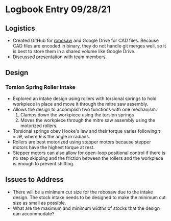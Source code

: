 # Logbook Entry 09/28/21

## Logistics
 - Created GitHub for [robosaw](https://github.com/yeetypete/robosaw) and Google Drive for CAD files. Because CAD files are encoded in binary, they do not handle git merges well, so it is best to store them in a shared volume like Google Drive.
 - Discussed presentation with team members.
 
## Design

### Torsion Spring Roller Intake
 - Explored an intake design using rollers with torsional springs to hold workpiece in place and move it through the mitre saw assembly.
- Allows the design to accomplish two functions with one mechanism:
    1. Clamps down the workpiece using the torsion springs
    1. Moves the workpiece through the mitre saw assembly using the motorized rollers.
- Torsional springs obey Hooke's law and their torque varies following $\tau = r \theta$, where $\theta$ is the angle in radians.
- Rollers are best motorized using stepper motors because stepper motors have the highest torque at rest. 
- Stepper motors can also allow for open-loop positional control if there is no step skipping and the friction between the rollers and the workpiece is enough to prevent shifting.


## Issues to Address
- There will be a minimum cut size for the robosaw due to the intake design. The stock intake needs to be designed to make the minimum cut size as small as possible.
- What are the maximum and minimum widths of stocks that the design can accommodate?